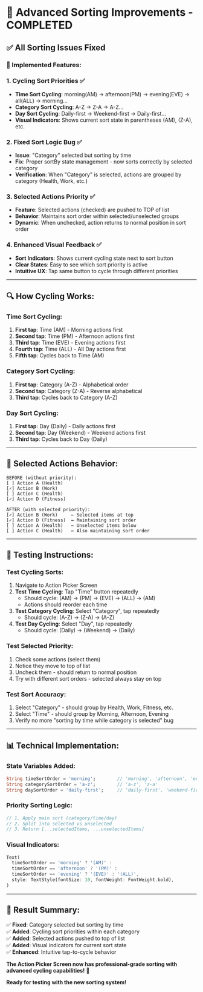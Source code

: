 # 🔄 Advanced Sorting Improvements - COMPLETED

## ✅ **All Sorting Issues Fixed**

### **🎯 Implemented Features:**

### **1. Cycling Sort Priorities ✅**
- **Time Sort Cycling**: morning(AM) → afternoon(PM) → evening(EVE) → all(ALL) → morning...
- **Category Sort Cycling**: A-Z → Z-A → A-Z...
- **Day Sort Cycling**: Daily-first → Weekend-first → Daily-first...
- **Visual Indicators**: Shows current sort state in parentheses (AM), (Z-A), etc.

### **2. Fixed Sort Logic Bug ✅**
- **Issue**: "Category" selected but sorting by time
- **Fix**: Proper sortBy state management - now sorts correctly by selected category
- **Verification**: When "Category" is selected, actions are grouped by category (Health, Work, etc.)

### **3. Selected Actions Priority ✅**
- **Feature**: Selected actions (checked) are pushed to TOP of list
- **Behavior**: Maintains sort order within selected/unselected groups
- **Dynamic**: When unchecked, action returns to normal position in sort order

### **4. Enhanced Visual Feedback ✅**
- **Sort Indicators**: Shows current cycling state next to sort button
- **Clear States**: Easy to see which sort priority is active
- **Intuitive UX**: Tap same button to cycle through different priorities

---

## 🔍 **How Cycling Works:**

### **Time Sort Cycling:**
1. **First tap**: Time (AM) - Morning actions first
2. **Second tap**: Time (PM) - Afternoon actions first  
3. **Third tap**: Time (EVE) - Evening actions first
4. **Fourth tap**: Time (ALL) - All Day actions first
5. **Fifth tap**: Cycles back to Time (AM)

### **Category Sort Cycling:**
1. **First tap**: Category (A-Z) - Alphabetical order
2. **Second tap**: Category (Z-A) - Reverse alphabetical
3. **Third tap**: Cycles back to Category (A-Z)

### **Day Sort Cycling:**
1. **First tap**: Day (Daily) - Daily actions first
2. **Second tap**: Day (Weekend) - Weekend actions first
3. **Third tap**: Cycles back to Day (Daily)

---

## 🎯 **Selected Actions Behavior:**

```
BEFORE (without priority):
[ ] Action A (Health)
[✓] Action B (Work)  
[ ] Action C (Health)
[✓] Action D (Fitness)

AFTER (with selected priority):
[✓] Action B (Work)     ← Selected items at top
[✓] Action D (Fitness)  ← Maintaining sort order
[ ] Action A (Health)   ← Unselected items below
[ ] Action C (Health)   ← Also maintaining sort order
```

---

## 🧪 **Testing Instructions:**

### **Test Cycling Sorts:**
1. Navigate to Action Picker Screen
2. **Test Time Cycling**: Tap "Time" button repeatedly
   - Should cycle: (AM) → (PM) → (EVE) → (ALL) → (AM)
   - Actions should reorder each time
3. **Test Category Cycling**: Select "Category", tap repeatedly
   - Should cycle: (A-Z) → (Z-A) → (A-Z)
4. **Test Day Cycling**: Select "Day", tap repeatedly  
   - Should cycle: (Daily) → (Weekend) → (Daily)

### **Test Selected Priority:**
1. Check some actions (select them)
2. Notice they move to top of list
3. Uncheck them - should return to normal position
4. Try with different sort orders - selected always stay on top

### **Test Sort Accuracy:**
1. Select "Category" - should group by Health, Work, Fitness, etc.
2. Select "Time" - should group by Morning, Afternoon, Evening
3. Verify no more "sorting by time while category is selected" bug

---

## 📊 **Technical Implementation:**

### **State Variables Added:**
```dart
String timeSortOrder = 'morning';        // 'morning', 'afternoon', 'evening', 'all'
String categorySortOrder = 'a-z';        // 'a-z', 'z-a'  
String daySortOrder = 'daily-first';     // 'daily-first', 'weekend-first'
```

### **Priority Sorting Logic:**
```dart
// 1. Apply main sort (category/time/day)
// 2. Split into selected vs unselected
// 3. Return [...selectedItems, ...unselectedItems]
```

### **Visual Indicators:**
```dart
Text(
  timeSortOrder == 'morning' ? '(AM)' :
  timeSortOrder == 'afternoon' ? '(PM)' :
  timeSortOrder == 'evening' ? '(EVE)' : '(ALL)',
  style: TextStyle(fontSize: 10, fontWeight: FontWeight.bold),
)
```

---

## 🎉 **Result Summary:**

✅ **Fixed**: Category selected but sorting by time  
✅ **Added**: Cycling sort priorities within each category  
✅ **Added**: Selected actions pushed to top of list  
✅ **Added**: Visual indicators for current sort state  
✅ **Enhanced**: Intuitive tap-to-cycle behavior  

**The Action Picker Screen now has professional-grade sorting with advanced cycling capabilities!** 🚀

**Ready for testing with the new sorting system!**
